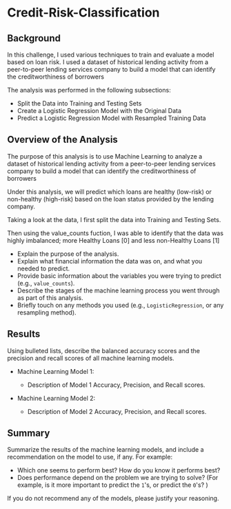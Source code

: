 # Credit-Risk-Classification

## Background
In this challenge, I used various techniques to train and evaluate a model based on loan risk. I used a dataset of historical lending activity from a peer-to-peer lending services company to build a model that can identify the creditworthiness of borrowers

The analysis was performed in the following subsections:

* Split the Data into Training and Testing Sets
* Create a Logistic Regression Model with the Original Data
* Predict a Logistic Regression Model with Resampled Training Data


## Overview of the Analysis

The purpose of this analysis is to use Machine Learning to analyze a dataset of historical lending activity from a peer-to-peer lending services company to build a model that can identify the creditworthiness of borrowers

Under this analysis, we will predict which loans are healthy (low-risk) or non-healthy (high-risk) based on the loan status provided by the lending company.

Taking a look at the data, I first split the data into Training and Testing Sets.

Then using the value_counts fuction, I was able to identify that the data was highly imbalanced; more Healthy Loans [0] and less non-Healthy Loans [1]



* Explain the purpose of the analysis.
* Explain what financial information the data was on, and what you needed to predict.
* Provide basic information about the variables you were trying to predict (e.g., `value_counts`).
* Describe the stages of the machine learning process you went through as part of this analysis.
* Briefly touch on any methods you used (e.g., `LogisticRegression`, or any resampling method).

## Results

Using bulleted lists, describe the balanced accuracy scores and the precision and recall scores of all machine learning models.

* Machine Learning Model 1:
  * Description of Model 1 Accuracy, Precision, and Recall scores.



* Machine Learning Model 2:
  * Description of Model 2 Accuracy, Precision, and Recall scores.

## Summary

Summarize the results of the machine learning models, and include a recommendation on the model to use, if any. For example:
* Which one seems to perform best? How do you know it performs best?
* Does performance depend on the problem we are trying to solve? (For example, is it more important to predict the `1`'s, or predict the `0`'s? )

If you do not recommend any of the models, please justify your reasoning.
